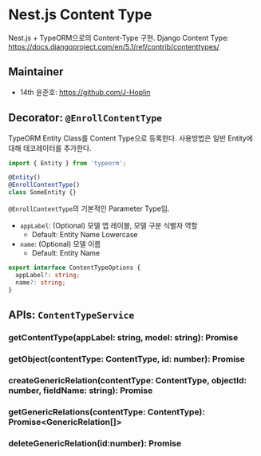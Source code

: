 # Nest.js Content Type

Nest.js + TypeORM으로의 Content-Type 구현.
Django Content Type: https://docs.djangoproject.com/en/5.1/ref/contrib/contenttypes/

## Maintainer

- 14th 윤준호: https://github.com/J-Hoplin

## Decorator: `@EnrollContentType`

TypeORM Entity Class를 Content Type으로 등록한다. 사용방법은 일반 Entity에 대해 데코레이터를 추가한다.

```typescript
import { Entity } from 'typeorm';

@Entity()
@EnrollContentType()
class SomeEntity {}
```

`@EnrollContentType`의 기본적인 Parameter Type임.

- `appLabel`: (Optional) 모델 앱 레이블, 모델 구분 식별자 역할
  - Default: Entity Name Lowercase
- `name`: (Optional) 모델 이름
  - Default: Entity Name

```typescript
export interface ContentTypeOptions {
  appLabel?: string;
  name?: string;
}
```

## APIs: `ContentTypeService`

### getContentType(appLabel: string, model: string): Promise<ContentType>

### getObject(contentType: ContentType, id: number): Promise<any>

### createGenericRelation(contentType: ContentType, objectId: number, fieldName: string): Promise<GenericRelation>

### getGenericRelations(contentType: ContentType): Promise<GenericRelation[]>

### deleteGenericRelation(id:number): Promise<void>
